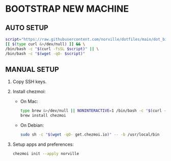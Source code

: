 # BOOTSTRAP NEW MACHINE

## AUTO SETUP

```bash
script="https://raw.githubusercontent.com/norville/dotfiles/main/dot_bin/bootstrap.sh"; \
[[ $(type curl &>/dev/null) ]] && \
/bin/bash -c "$(curl -fsSL $script)" || \
/bin/bash -c "$(wget -qO- $script)"
```

## MANUAL SETUP

1. Copy SSH keys.

2. Install chezmoi:

    - On Mac:

        ```bash
        type brew &>/dev/null || NONINTERACTIVE=1 /bin/bash -c "$(curl -fsSL https://raw.githubusercontent.com/Homebrew/install/master/install.sh)"
        brew install chezmoi
        ```

    - On Debian:

        ```bash
        sudo sh -c "$(wget -qO- get.chezmoi.io)" -- -b /usr/local/bin
        ```

3. Setup apps and preferences:

    ```bash
    chezmoi init --apply norville
    ```
